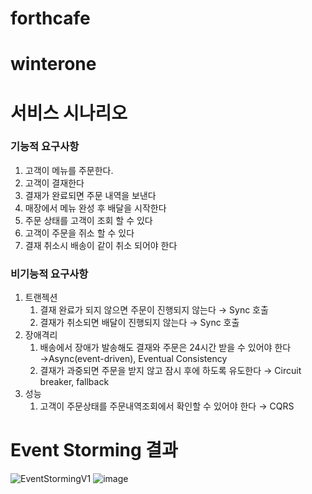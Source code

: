 # forthcafe
# winterone
# 서비스 시나리오
### 기능적 요구사항
1. 고객이 메뉴를 주문한다.
2. 고객이 결재한다
3. 결재가 완료되면 주문 내역을 보낸다
4. 매장에서 메뉴 완성 후 배달을 시작한다
5. 주문 상태를 고객이 조회 할 수 있다
6. 고객이 주문을 쥐소 할 수 있다
7. 결재 취소시 배송이 같이 취소 되어야 한다


### 비기능적 요구사항
1. 트랜젝션
   1. 결재 완료가 되지 않으면 주문이 진행되지 않는다 → Sync 호출
   1. 결재가 취소되면 배달이 진행되지 않는다 → Sync 호출
2. 장애격리
   1. 배송에서 장애가 발송해도 결재와 주문은 24시간 받을 수 있어야 한다 →Async(event-driven), Eventual Consistency
   1. 결재가 과중되면 주문을 받지 않고 잠시 후에 하도록 유도한다 → Circuit breaker, fallback
3. 성능
   1. 고객이 주문상태를 주문내역조회에서 확인할 수 있어야 한다 → CQRS

# Event Storming 결과

![EventStormingV1](https://github.com/bigot93/forthcafe/blob/main/images/eventingstorming_forthcafe.png)
![image](https://user-images.githubusercontent.com/57469176/109598051-d4f50580-7b5b-11eb-9c6c-5091e7120d4e.png)
